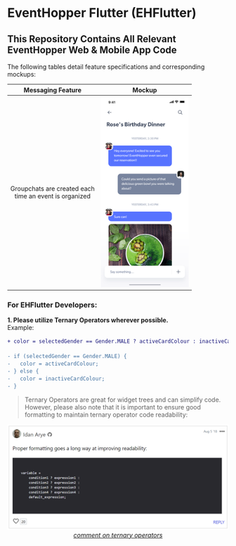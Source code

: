 # EventHopper Flutter (EHFlutter)
## This Repository Contains All Relevant EventHopper Web & Mobile App Code

The following tables detail feature specifications and corresponding mockups:

<center>

Messaging Feature             |  Mockup
:-------------------------:|:-------------------------:
Groupchats are created each <br/> time an event is organized |  <img src="docs/Messages.png" alt="drawing" width="200"/>

</center>

### For EHFlutter Developers: 
**1. Please utilize Ternary Operators wherever possible.** <br> Example: <br>
```diff
+ color = selectedGender == Gender.MALE ? activeCardColour : inactiveCardColour

- if (selectedGender == Gender.MALE) {
-   color = activeCardColour;
- } else {
-   color = inactiveCardColour;
- }
```

>Ternary Operators are great for widget trees and can simplify code. However, please also note that it is important to ensure good formatting to maintain ternary operator code readability:<br>
<p align="center">
<img src="./docs/thecaseforternaryoperator.PNG" alt="drawing" width="600"/>
<em><br><a href="https://dev.to/shreyasminocha/what-do-you-think-about-the-ternary-operator-5ajg">comment on ternary operators</a></em>
</p>
